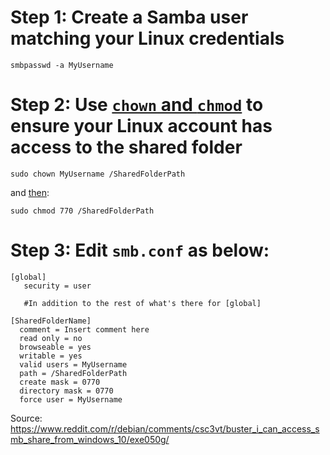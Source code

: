# Step 1: Create a Samba user matching your Linux credentials

`smbpasswd -a MyUsername`

# Step 2: Use [`chown` and `chmod`](https://www.cyberciti.biz/faq/how-to-use-chmod-and-chown-command/) to ensure your Linux account has access to the shared folder

`sudo chown MyUsername /SharedFolderPath`

and [then](https://www.computerhope.com/unix/uchmod.htm):

`sudo chmod 770 /SharedFolderPath`

# Step 3: Edit `smb.conf` as below:

    [global]
       security = user

       #In addition to the rest of what's there for [global]

    [SharedFolderName]
      comment = Insert comment here
      read only = no
      browseable = yes
      writable = yes
      valid users = MyUsername
      path = /SharedFolderPath
      create mask = 0770
      directory mask = 0770
      force user = MyUsername

Source: https://www.reddit.com/r/debian/comments/csc3vt/buster_i_can_access_smb_share_from_windows_10/exe050g/